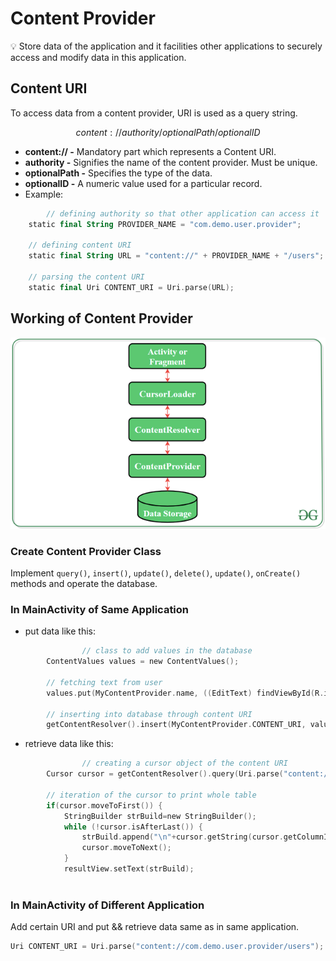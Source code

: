 # Content Provider

<aside>
💡 Store data of the application and it facilities other applications to securely access and modify data in this application.

</aside>

## Content URI

To access data from a content provider, URI is used as a query string.

$$
content://authority/optionalPath/optionalID
$$

- **content:// -** Mandatory part which represents a Content URI.
- **authority -** Signifies the name of the content provider. Must be unique.
- **optionalPath -** Specifies the type of the data.
- **optionalID -** A numeric value used for a particular record.
- Example:

```kotlin
		// defining authority so that other application can access it
    static final String PROVIDER_NAME = "com.demo.user.provider";
  
    // defining content URI
    static final String URL = "content://" + PROVIDER_NAME + "/users";
  
    // parsing the content URI
    static final Uri CONTENT_URI = Uri.parse(URL);
```

## Working of Content Provider

![Untitled](Working.png)

### Create Content Provider Class

Implement `query()`, `insert()`, `update()`, `delete()`, `update()`, `onCreate()` methods and operate the database.

### In MainActivity of Same Application

- put data like this:

```kotlin
				// class to add values in the database
        ContentValues values = new ContentValues();
  
        // fetching text from user
        values.put(MyContentProvider.name, ((EditText) findViewById(R.id.textName)).getText().toString());
  
        // inserting into database through content URI
        getContentResolver().insert(MyContentProvider.CONTENT_URI, values);
```

- retrieve data like this:

```kotlin
				// creating a cursor object of the content URI
        Cursor cursor = getContentResolver().query(Uri.parse("content://com.demo.user.provider/users"), null, null, null, null);
  
        // iteration of the cursor to print whole table
        if(cursor.moveToFirst()) {
            StringBuilder strBuild=new StringBuilder();
            while (!cursor.isAfterLast()) {
                strBuild.append("\n"+cursor.getString(cursor.getColumnIndex("id"))+ "-"+ cursor.getString(cursor.getColumnIndex("name")));
                cursor.moveToNext();
            }
            resultView.setText(strBuild);
        
```

### In MainActivity of Different Application

Add certain URI and put && retrieve data same as in same application.

```kotlin
Uri CONTENT_URI = Uri.parse("content://com.demo.user.provider/users");
```
